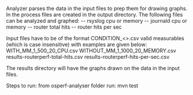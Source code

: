Analyzer parses the data in the input files to prep them for drawing graphs. 
In the process files are created in the output directory.
   The following files can be analyzed and graphed:
   -- rsyslog cpu or memory 
   -- journald cpu or memory
   -- router total hits
   -- router hits per sec

Input files have to be of the format
     CONDITION_<<MEASURABLE>>.csv
valid measurables (which is case insensitive)  with examples are given below:     
       WITH_MM_1_500_20_CPU.csv
       WITHOUT_MM_1_1000_20_MEMORY.csv
       results-routerperf-total-hits.csv
       results-routerperf-hits-per-sec.csv
       
The results directory will have the graphs drawn on the data in the input files.

Steps to run:
 from osperf-analyser folder run:
mvn test       